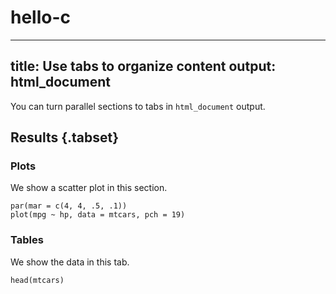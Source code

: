 # hello-c

---
title: Use tabs to organize content
output: html_document
---

You can turn parallel sections to tabs in `html_document` output.

## Results {.tabset}

### Plots

We show a scatter plot in this section.

```{r, fig.dim=c(5, 3)}
par(mar = c(4, 4, .5, .1))
plot(mpg ~ hp, data = mtcars, pch = 19)
```

### Tables

We show the data in this tab.

```{r}
head(mtcars)
```